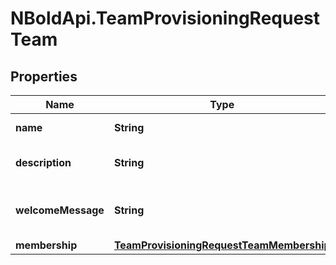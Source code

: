# NBoldApi.TeamProvisioningRequestTeam

## Properties

Name | Type | Description | Notes
------------ | ------------- | ------------- | -------------
**name** | **String** | Requested team name | 
**description** | **String** | Requested team description | [optional] 
**welcomeMessage** | **String** | Requested team welcome message | [optional] 
**membership** | [**TeamProvisioningRequestTeamMembership**](TeamProvisioningRequestTeamMembership.md) |  | [optional] 


